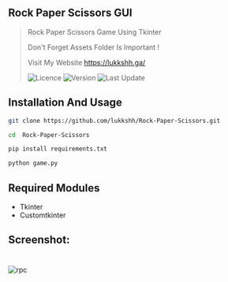 
## Rock Paper Scissors GUI

> Rock Paper Scissors Game Using Tkinter
> 
> Don't Forget Assets Folder Is Important ! 
>
> Visit My Website https://lukkshh.ga/
> 
> ![Licence](https://badgen.net/github/license/lukkshh/Rock-Paper-Scissors)
> ![Version](https://badgen.net/badge/Version/0.0.1/blue)
> ![Last Update](https://badgen.net/badge/Last%20Update/Dec%202/green)
## Installation And Usage

```sh
git clone https://github.com/lukkshh/Rock-Paper-Scissors.git
```
```sh
cd  Rock-Paper-Scissors
```
```sh
pip install requirements.txt 
```
```sh
python game.py 
```
## Required Modules
- Tkinter
- Customtkinter 
## Screenshot:
#
![rpc](https://user-images.githubusercontent.com/97388997/205346691-97314abe-a56f-4759-a4fc-38bb18b90011.png)


